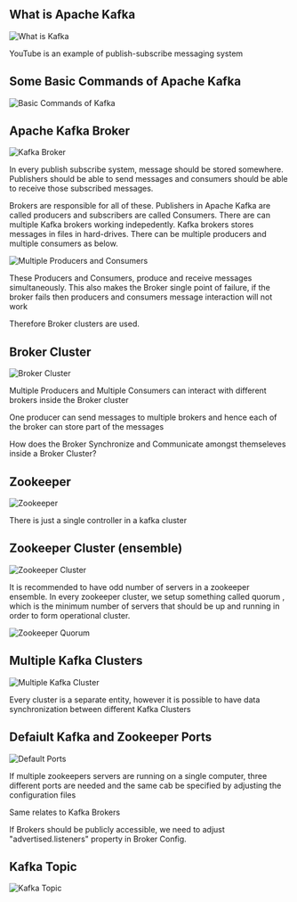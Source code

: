 ## What is Apache Kafka

![What is Kafka](resources/Kafka-1.png)

YouTube is an example of publish-subscribe messaging system

## Some Basic Commands of Apache Kafka

![Basic Commands of Kafka](resources/Kafka-2.png)

## Apache Kafka Broker

![Kafka Broker](resources/Kafka-3.png)

In every publish subscribe system, message should be stored somewhere. Publishers should be able to send messages and consumers should be able to receive those subscribed messages.

Brokers are responsible for all of these. Publishers in Apache Kafka are called producers and subscribers are called Consumers. There are can multiple Kafka brokers working indepedently. Kafka brokers stores messages in files in hard-drives. There can be multiple producers and multiple consumers as below. 

![Multiple Producers and Consumers](resources/Kafka-4.png)

These Producers and Consumers, produce and receive messages simultaneously. This also makes the Broker single point of failure, if the broker fails then producers and consumers message interaction will not work

Therefore Broker clusters are used.

## Broker Cluster

![Broker Cluster](resources/Kafka-5.png)

Multiple Producers and Multiple Consumers can interact with different brokers inside the Broker cluster

One producer can send messages to multiple brokers and hence each  of the broker can store part of the messages

How does the Broker Synchronize and Communicate amongst themseleves inside a Broker Cluster?

## Zookeeper

![Zookeeper](resources/Kafka-6.png)

There is just a single controller in a kafka cluster

## Zookeeper Cluster (ensemble)

![Zookeeper Cluster](resources/Kafka-7.png)

It is recommended to have odd number of servers in a zookeeper ensemble.
In every zookeeper cluster, we setup something called quorum , which is the minimum number of servers that should be up and running in order to form operational cluster.

![Zookeeper Quorum](resources/Kafka-8.png)

## Multiple Kafka Clusters

![Multiple Kafka Cluster](resources/Kafka-9.png)

Every cluster is a separate entity, however it is possible to have data synchronization between different Kafka Clusters

## Defaiult Kafka and Zookeeper Ports

![Default Ports](resources/Kafka-10.png)

If multiple zookeepers servers are running on a single computer, three different ports are needed and the same cab be specified by adjusting the configuration files

Same relates to Kafka Brokers

If Brokers should be publicly accessible, we need to adjust "advertised.listeners" property in Broker Config.

## Kafka Topic

![Kafka Topic](resources/Kafka-11.png)



